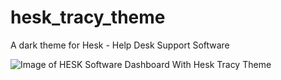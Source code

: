 # hesk_tracy_theme
A dark theme for Hesk - Help Desk Support Software

![Image of HESK Software Dashboard With Hesk Tracy Theme](https://i.postimg.cc/Pq1z16pG/tracy-hesk-theme-Dahboard.png)
